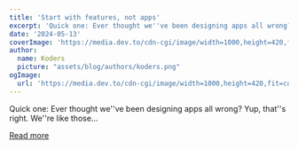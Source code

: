 ```yaml
---
title: 'Start with features, not apps'
excerpt: 'Quick one: Ever thought we''ve been designing apps all wrong? Yup, that''s right. We''re like those...'
date: '2024-05-13'
coverImage: 'https://media.dev.to/cdn-cgi/image/width=1000,height=420,fit=cover,gravity=auto,format=auto/https%3A%2F%2Fdev-to-uploads.s3.amazonaws.com%2Fuploads%2Farticles%2Fy6r82s1skwgem6t5hu9w.png'
author:
  name: Koders
  picture: "assets/blog/authors/koders.png"
ogImage:
  url: 'https://media.dev.to/cdn-cgi/image/width=1000,height=420,fit=cover,gravity=auto,format=auto/https%3A%2F%2Fdev-to-uploads.s3.amazonaws.com%2Fuploads%2Farticles%2Fy6r82s1skwgem6t5hu9w.png'
---
```


Quick one: Ever thought we''ve been designing apps all wrong? Yup, that''s right. We''re like those...

[Read more](https://dev.to/buildwebcrumbs/start-with-features-not-apps-20oc)
